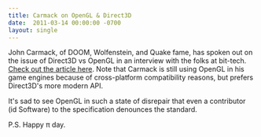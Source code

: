 ```yaml
---
title: Carmack on OpenGL & Direct3D
date:  2011-03-14 00:00:00 -0700
layout: single
---
```


John Carmack, of DOOM, Wolfenstein, and Quake fame, has spoken out on the issue of Direct3D vs OpenGL in an interview with the folks at bit-tech. [Check out the article here](https://web.archive.org/web/20150215213647/http://www.bit-tech.net/news/gaming/2011/03/11/carmack-directx-better-opengl/). Note that Carmack is still using OpenGL in his game engines because of cross-platform compatibility reasons, but prefers Direct3D's more modern API.

It's sad to see OpenGL in such a state of disrepair that even a contributor (id Software) to the specification denounces the standard.

P.S. Happy π day.
